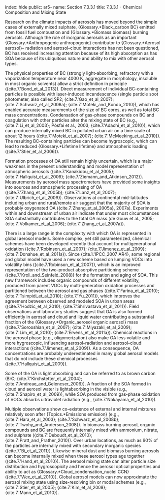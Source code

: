index: hide
public: ar5-
name: Section 7.3.3.1
title: 7.3.3.1 - Chemical Composition and Mixing State

Research on the climate impacts of aerosols has moved beyond the simple cases of externally mixed sulphate, {Glossary.*Black_carbon BC} emitted from fossil fuel combustion and {Glossary.*Biomass biomass} burning aerosols. Although the role of inorganic aerosols as an important {Glossary.*Anthropogenic anthropogenic} contributor to {Glossary.*Aerosol aerosol}– radiation and aerosol–cloud interactions has not been questioned, BC has received increasing attention because of its high absorption as has SOA because of its ubiquitous nature and ability to mix with other aerosol types.

The physical properties of BC (strongly light-absorbing, refractory with a vaporization temperature near 4000 K, aggregate in morphology, insoluble in most organic solvents) allow a strict definition in principle ({cite.7.'Bond_et_al_2013}). Direct measurement of individual BC-containing particles is possible with laser-induced incandescence (single particle soot photometer, also called SP2; {cite.7.'Gao_et_al_2007}; {cite.7.'Schwarz_et_al_2008a}; {cite.7.'Moteki_and_Kondo_2010}), which has enabled accurate measurements of the size of BC cores, as well as total BC mass concentrations. Condensation of gas-phase compounds on BC and coagulation with other particles alter the mixing state of BC (e.g., {cite.7.'Li_et_al_2003}; Pósfai et al., 2003; {cite.7.'Adachi_et_al_2010}), which can produce internally mixed BC in polluted urban air on a time scale of about 12 hours ({cite.7.'Moteki_et_al_2007}; {cite.7.'McMeeking_et_al_2010}). The resulting BC-containing particles can become hygroscopic, which can lead to reduced {Glossary.*Lifetime lifetime} and atmospheric loading ({cite.7.'Stier_et_al_2006}).

Formation processes of OA still remain highly uncertain, which is a major weakness in the present understanding and model representation of atmospheric aerosols ({cite.7.'Kanakidou_et_al_2005}; {cite.7.'Hallquist_et_al_2009}; {cite.7.'Ziemann_and_Atkinson_2012}). Measurements by aerosol mass spectrometers have provided some insights into sources and atmospheric processing of OA ({cite.7.'Zhang_et_al_2005b}; {cite.7.'Lanz_et_al_2007}; {cite.7.'Ulbrich_et_al_2009}). Observations at continental mid-latitudes including urban and rural/remote air suggest that the majority of SOA is probably oxygenated OA ({cite.7.'Zhang_et_al_2005a}, 2007a). Experiments within and downstream of urban air indicate that under most circumstances SOA substantially contributes to the total OA mass (de Gouw et al., 2005; {cite.7.'Volkamer_et_al_2006}; {cite.7.'Zhang_et_al_2007a}).

There is a large range in the complexity with which OA is represented in global aerosol models. Some complex, yet still parameterized, chemical schemes have been developed recently that account for multigenerational oxidation ({cite.7.'Robinson_et_al_2007}; {cite.7.'Jimenez_et_al_2009}; {cite.7.'Donahue_et_al_2011a}). Since {cite.1.'IPCC_2007 AR4}, some regional and global model have used a new scheme based on lumping VOCs into volatility bins ({cite.7.'Robinson_et_al_2007}), which is an improved representation of the two-product absorptive partitioning scheme ({cite.7.'Kroll_and_Seinfeld_2008}) for the formation and aging of SOA. This new framework includes organic compounds of different volatility, produced from parent VOCs by multi-generation oxidation processes and partitioned between the aerosol and gas phases ({cite.7.'Farina_et_al_2010}; {cite.7.'Tsimpidi_et_al_2010}; {cite.7.'Yu_2011}), which improves the agreement between observed and modeled SOA in urban areas ({cite.7.'Hodzic_et_al_2010}; {cite.7.'Shrivastava_et_al_2011}). Field observations and laboratory studies suggest that OA is also formed efficiently in aerosol and cloud and liquid water contributing a substantial fraction of the {Glossary.*Organic_aerosol organic aerosol} mass ({cite.7.'Sorooshian_et_al_2007}; {cite.7.'Miyazaki_et_al_2009}; {cite.7.'Lim_et_al_2010}; {cite.7.'Ervens_et_al_2011a}). Chemical reactions in the aerosol phase (e.g., oligomerization) also make OA less volatile and more hygroscopic, influencing aerosol–radiation and aerosol–cloud interactions ({cite.7.'Jimenez_et_al_2009}). As a consequence, OA concentrations are probably underestimated in many global aerosol models that do not include these chemical processes ({cite.7.'Hallquist_et_al_2009}).

Some of the OA is light absorbing and can be referred to as brown carbon (BrC; {cite.7.'Kirchstetter_et_al_2004}; {cite.7.'Andreae_and_Gelencser_2006}). A fraction of the SOA formed in cloud and aerosol water is lightabsorbing in the visible (e.g., {cite.7.'Shapiro_et_al_2009}), while SOA produced from gas-phase oxidation of VOCs absorbs ultraviolet radiation (e.g., {cite.7.'Nakayama_et_al_2010}).

Multiple observations show co-existence of external and internal mixtures relatively soon after {Topics.*Emissions emission} (e.g., {cite.7.'Hara_et_al_2003}; {cite.7.'Schwarz_et_al_2008b}; {cite.7.'Twohy_and_Anderson_2008}). In biomass burning aerosol, organic compounds and BC are frequently internally mixed with ammonium, nitrate, and sulphate ({cite.7.'Deboudt_et_al_2010}; {cite.7.'Pratt_and_Prather_2010}). Over urban locations, as much as 90% of the particles are internally mixed with secondary inorganic species ({cite.7.'Bi_et_al_2011}). Likewise mineral dust and biomass burning aerosols can become internally mixed when these aerosol types age together ({cite.7.'Hand_et_al_2010}). The aerosol mixing state can alter particle size distribution and hygroscopicity and hence the aerosol optical properties and ability to act as {Glossary.*Cloud_condensation_nuclei CCN} ({cite.7.'Wex_et_al_2010}). Global aerosol models can now approximate the aerosol mixing state using size-resolving bin or modal schemes (e.g., {cite.7.'Stier_et_al_2005}; {cite.7.'Kim_et_al_2008}; {cite.7.'Mann_et_al_2010}).
